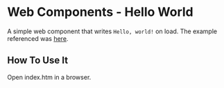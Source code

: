 # Web Components - Hello World

A simple web component that writes `Hello, world!` on load.
The example referenced was [here](https://jonathanmh.com/p/web-components-101-hello-world/).

## How To Use It

Open index.htm in a browser.
